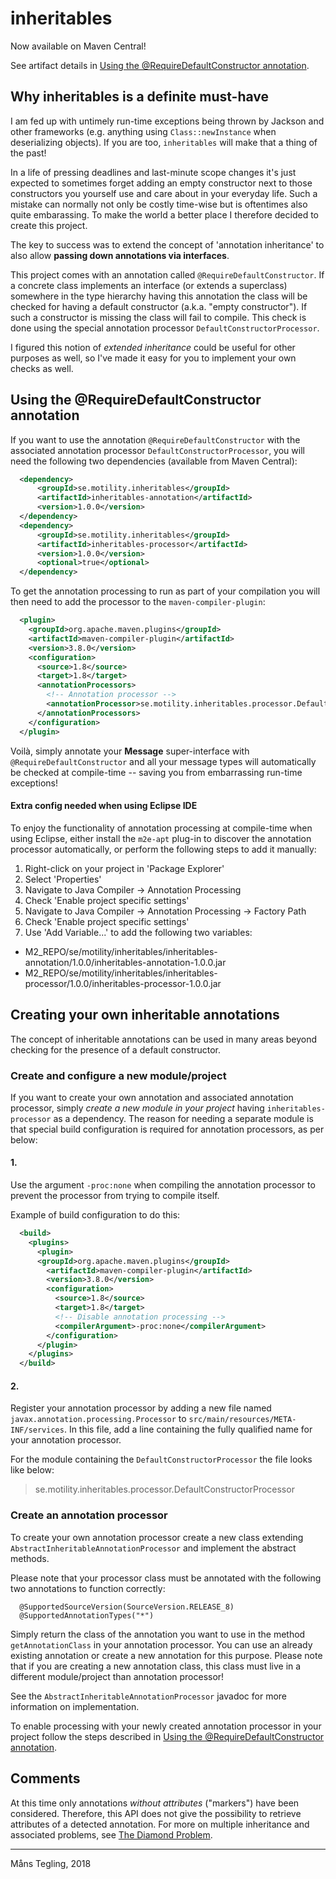 # inheritables

Now available on Maven Central!

See artifact details in [Using the @RequireDefaultConstructor annotation](#using-the-requiredefaultconstructor-annotation).

## Why inheritables is a definite must-have

I am fed up with untimely run-time exceptions being thrown by Jackson and other frameworks (e.g. anything using `Class::newInstance` when deserializing objects). If you are too, `inheritables` will make that a thing of the past!

In a life of pressing deadlines and last-minute scope changes it's just expected to sometimes forget adding an empty constructor next to those constructors you yourself use and care about in your everyday life. Such a mistake can normally not only be costly time-wise but is oftentimes also quite embarassing. To make the world a better place I therefore decided to create this project.

The key to success was to extend the concept of 'annotation inheritance' to also allow **passing down annotations via interfaces**. 

This project comes with an annotation called `@RequireDefaultConstructor`. If a concrete class implements an interface (or extends a superclass) somewhere in the type hierarchy having this annotation the class will be checked for having a default constructor (a.k.a. "empty constructor"). If such a constructor is missing the class will fail to compile. This check is done using the special annotation processor `DefaultConstructorProcessor`.

I figured this notion of _extended inheritance_ could be useful for other purposes as well, so I've made it easy for you to implement your own checks as well.



## Using the @RequireDefaultConstructor annotation

If you want to use the annotation `@RequireDefaultConstructor` with the associated annotation processor `DefaultConstructorProcessor`, you will need the following two dependencies (available from Maven Central):

```xml
  <dependency>
      <groupId>se.motility.inheritables</groupId>
      <artifactId>inheritables-annotation</artifactId>
      <version>1.0.0</version>
  </dependency>
  <dependency>
      <groupId>se.motility.inheritables</groupId>
      <artifactId>inheritables-processor</artifactId>
      <version>1.0.0</version>
      <optional>true</optional>
  </dependency>
```

To get the annotation processing to run as part of your compilation you will then need to add the processor to the `maven-compiler-plugin`:

```xml
  <plugin>
    <groupId>org.apache.maven.plugins</groupId>
    <artifactId>maven-compiler-plugin</artifactId>
    <version>3.8.0</version>
    <configuration>
      <source>1.8</source>
      <target>1.8</target>
      <annotationProcessors>
        <!-- Annotation processor -->
        <annotationProcessor>se.motility.inheritables.processor.DefaultConstructorProcessor</annotationProcessor>
      </annotationProcessors>
    </configuration>
  </plugin>
```

Voilà, simply annotate your **Message** super-interface with `@RequireDefaultConstructor` and all your message types will automatically be checked at compile-time -- saving you from embarrassing run-time exceptions!

#### Extra config needed when using Eclipse IDE

To enjoy the functionality of annotation processing at compile-time when using Eclipse, either install the `m2e-apt` plug-in to discover the annotation processor automatically, or perform the following steps to add it manually:

1. Right-click on your project in 'Package Explorer'
2. Select 'Properties'
3. Navigate to Java Compiler -> Annotation Processing
4. Check 'Enable project specific settings'
5. Navigate to Java Compiler -> Annotation Processing -> Factory Path
6. Check 'Enable project specific settings'
7. Use 'Add Variable...' to add the following two variables:

 * M2_REPO/se/motility/inheritables/inheritables-annotation/1.0.0/inheritables-annotation-1.0.0.jar
 * M2_REPO/se/motility/inheritables/inheritables-processor/1.0.0/inheritables-processor-1.0.0.jar


## Creating your own inheritable annotations

The concept of inheritable annotations can be used in many areas beyond checking for the presence of a default constructor. 

### Create and configure a new module/project

If you want to create your own annotation and associated annotation processor, simply _create a new module in your project_ having `inheritables-processor` as a dependency. The reason for needing a separate module is that special build configuration is required for annotation processors, as per below:

#### 1. 

Use the argument `-proc:none` when compiling the annotation processor to prevent the processor from trying to compile itself.

Example of build configuration to do this:

```xml
  <build>
    <plugins>
      <plugin>
      <groupId>org.apache.maven.plugins</groupId>
        <artifactId>maven-compiler-plugin</artifactId>
        <version>3.8.0</version>
        <configuration>
          <source>1.8</source>
          <target>1.8</target>
          <!-- Disable annotation processing -->
          <compilerArgument>-proc:none</compilerArgument>
        </configuration>
      </plugin>
    </plugins>
  </build>
```

#### 2.

Register your annotation processor by adding a new file named `javax.annotation.processing.Processor` to `src/main/resources/META-INF/services`. In this file, add a line containing the fully qualified name for your annotation processor.

For the module containing the `DefaultConstructorProcessor` the file looks like below:


> se.motility.inheritables.processor.DefaultConstructorProcessor



### Create an annotation processor

To create your own annotation processor create a new class extending `AbstractInheritableAnnotationProcessor` and implement the abstract methods. 

Please note that your processor class must be annotated with the following two annotations to function correctly:

```
  @SupportedSourceVersion(SourceVersion.RELEASE_8)
  @SupportedAnnotationTypes("*")
```

Simply return the class of the annotation you want to use in the method `getAnnotationClass` in your annotation processor. You can use an already existing annotation or create a new annotation for this purpose. Please note that if you are creating a new annotation class, this class must live in a different module/project than annotation processor!

See the `AbstractInheritableAnnotationProcessor` javadoc for more information on implementation. 

To enable processing with your newly created annotation processor in your project follow the steps described in [Using the @RequireDefaultConstructor annotation](#using-the-requiredefaultconstructor-annotation).



## Comments

At this time only annotations _without attributes_ ("markers") have been considered. Therefore, this API does not give the possibility to retrieve attributes of a detected annotation. For more on multiple inheritance and associated problems, see [The Diamond Problem](https://en.wikipedia.org/wiki/Multiple_inheritance#The_diamond_problem).

 ----
 
Måns Tegling, 2018

 